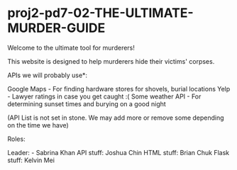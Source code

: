 proj2-pd7-02-THE-ULTIMATE-MURDER-GUIDE
======================================

Welcome to the ultimate tool for murderers!

This website is designed to help murderers hide their victims' corpses.

APIs we will probably use*:

  Google Maps - For finding hardware stores for shovels, burial locations
  Yelp - Lawyer ratings in case you get caught :(
  Some weather API - For determining sunset times and burying on a good night
  
  (API List is not set in stone. We may add more or remove some depending on the time we have)
  
  
  
Roles:

  Leader: -       Sabrina Khan
  API stuff:      Joshua Chin
  HTML stuff:     Brian Chuk
  Flask stuff:    Kelvin Mei
